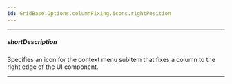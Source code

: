 ```yaml
---
id: GridBase.Options.columnFixing.icons.rightPosition
---
```

---
##### shortDescription
Specifies an icon for the context menu subitem that fixes a column to the right edge of the UI component.

---
<!-- Description goes here -->